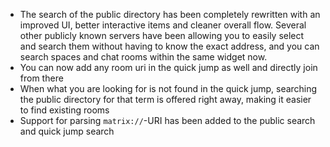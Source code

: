 - The search of the public directory has been completely rewritten with an improved UI, better interactive items and cleaner overall flow. Several other publicly known servers have been allowing you to easily select and search them without having to know the exact address, and you can search spaces and chat rooms within the same widget now.
- You can now add any room uri in the quick jump as well and directly join from there
- When what you are looking for is not found in the quick jump, searching the public directory for that term is offered right away, making it easier to find existing rooms
- Support for parsing `matrix://`-URI has been added to the public search and quick jump search
